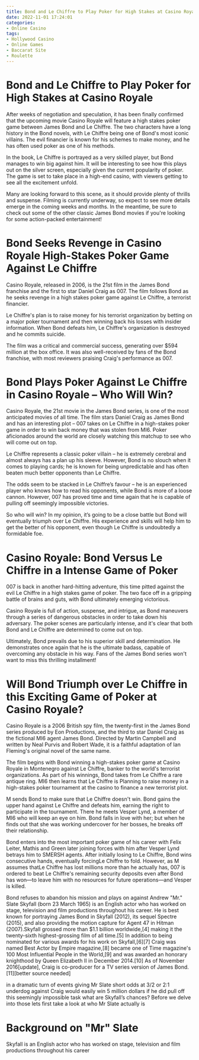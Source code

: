 ```yaml
---
title: Bond and Le Chiffre to Play Poker for High Stakes at Casino Royale 
date: 2022-11-01 17:24:01
categories:
- Online Casino
tags:
- Hollywood Casino
- Online Games
- Baccarat Site
- Roulette
---
```



#  Bond and Le Chiffre to Play Poker for High Stakes at Casino Royale 

After weeks of negotiation and speculation, it has been finally confirmed that the upcoming movie Casino Royale will feature a high stakes poker game between James Bond and Le Chiffre.
The two characters have a long history in the Bond novels, with Le Chiffre being one of Bond's most iconic villains. The evil financier is known for his schemes to make money, and he has often used poker as one of his methods.

In the book, Le Chiffre is portrayed as a very skilled player, but Bond manages to win big against him. It will be interesting to see how this plays out on the silver screen, especially given the current popularity of poker. The game is set to take place in a high-end casino, with viewers getting to see all the excitement unfold.

Many are looking forward to this scene, as it should provide plenty of thrills and suspense. Filming is currently underway, so expect to see more details emerge in the coming weeks and months. In the meantime, be sure to check out some of the other classic James Bond movies if you're looking for some action-packed entertainment!

#  Bond Seeks Revenge in Casino Royale High-Stakes Poker Game Against Le Chiffre 

Casino Royale, released in 2006, is the 21st film in the James Bond franchise and the first to star Daniel Craig as 007. The film follows Bond as he seeks revenge in a high stakes poker game against Le Chiffre, a terrorist financier.

Le Chiffre's plan is to raise money for his terrorist organization by betting on a major poker tournament and then winning back his losses with insider information. When Bond defeats him, Le Chiffre's organization is destroyed and he commits suicide.

The film was a critical and commercial success, generating over $594 million at the box office. It was also well-received by fans of the Bond franchise, with most reviewers praising Craig's performance as 007.

#  Bond Plays Poker Against Le Chiffre in Casino Royale – Who Will Win? 

Casino Royale, the 21st movie in the James Bond series, is one of the most anticipated movies of all time. The film stars Daniel Craig as James Bond and has an interesting plot – 007 takes on Le Chiffre in a high-stakes poker game in order to win back money that was stolen from MI6. Poker aficionados around the world are closely watching this matchup to see who will come out on top.

Le Chiffre represents a classic poker villain – he is extremely cerebral and almost always has a plan up his sleeve. However, Bond is no slouch when it comes to playing cards; he is known for being unpredictable and has often beaten much better opponents than Le Chiffre.

The odds seem to be stacked in Le Chiffre’s favour – he is an experienced player who knows how to read his opponents, while Bond is more of a loose cannon. However, 007 has proved time and time again that he is capable of pulling off seemingly impossible victories.

So who will win? In my opinion, it’s going to be a close battle but Bond will eventually triumph over Le Chiffre. His experience and skills will help him to get the better of his opponent, even though Le Chiffre is undoubtedly a formidable foe.

#  Casino Royale: Bond Versus Le Chiffre in a Intense Game of Poker 

007 is back in another hard-hitting adventure, this time pitted against the evil Le Chiffre in a high stakes game of poker. The two face off in a gripping battle of brains and guts, with Bond ultimately emerging victorious.

Casino Royale is full of action, suspense, and intrigue, as Bond maneuvers through a series of dangerous obstacles in order to take down his adversary. The poker scenes are particularly intense, and it's clear that both Bond and Le Chiffre are determined to come out on top.

Ultimately, Bond prevails due to his superior skill and determination. He demonstrates once again that he is the ultimate badass, capable of overcoming any obstacle in his way. Fans of the James Bond series won't want to miss this thrilling installment!

#  Will Bond Triumph over Le Chiffre in this Exciting Game of Poker at Casino Royale?

Casino Royale is a 2006 British spy film, the twenty-first in the James Bond series produced by Eon Productions, and the third to star Daniel Craig as the fictional MI6 agent James Bond. Directed by Martin Campbell and written by Neal Purvis and Robert Wade, it is a faithful adaptation of Ian Fleming's original novel of the same name.

The film begins with Bond winning a high-stakes poker game at Casino Royale in Montenegro against Le Chiffre, banker to the world's terrorist organizations. As part of his winnings, Bond takes from Le Chiffre a rare antique ring. MI6 then learns that Le Chiffre is Planning to raise money in a high-stakes poker tournament at the casino to finance a new terrorist plot.

M sends Bond to make sure that Le Chiffre doesn't win. Bond gains the upper hand against Le Chiffre and defeats him, earning the right to participate in the tournament. There he meets Vesper Lynd, a member of MI6 who will keep an eye on him. Bond falls in love with her; but when he finds out that she was working undercover for her bosses, he breaks off their relationship.

Bond enters into the most important poker game of his career with Felix Leiter, Mathis and Green later joining forces with him after Vesper Lynd betrays him to SMERSH agents. After initially losing to Le Chiffre, Bond wins consecutive hands, eventually forcingLe Chiffre to fold. However, as M assumes thatLe Chiffre has lost millions more than he actually has, 007 is ordered to beat Le Chiffre's remaining security deposits even after Bond has won—to leave him with no resources for future operations—and Vesper is killed.

Bond refuses to abandon his mission and plays on against Andrew "Mr." Slate Skyfall (born 23 March 1965) is an English actor who has worked on stage, television and film productions throughout his career. He is best known for portraying James Bond in Skyfall (2012), its sequel Spectre (2015), and also providing the motion capture for Agent 47 in Hitman (2007).Skyfall grossed more than $1.1 billion worldwide,[4] making it the twenty-sixth highest-grossing film of all time.[5] In addition to being nominated for various awards for his work on Skyfall,[6][7] Craig was named Best Actor by Empire magazine,[8] became one of Time magazine's 100 Most Influential People in the World,[9] and was awarded an honorary knighthood by Queen Elizabeth II in December 2014.[10] As of November 2016[update], Craig is co-producer for a TV series version of James Bond.[11][better source needed]

in a dramatic turn of events giving Mr Slate short odds at 3/2 or 2:1 underdog against Craig would easily win 5 million dollars if he did pull off this seemingly impossible task what are Skyfall’s chances? Before we delve into those lets first take a look at who Mr Slate actually is


#  Background on "Mr" Slate
Skyfall is an English actor who has worked on stage, television and film productions throughout his career